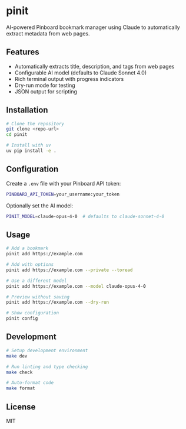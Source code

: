 # pinit

AI-powered Pinboard bookmark manager using Claude to automatically extract metadata from web pages.

## Features

- Automatically extracts title, description, and tags from web pages
- Configurable AI model (defaults to Claude Sonnet 4.0)
- Rich terminal output with progress indicators
- Dry-run mode for testing
- JSON output for scripting

## Installation

```bash
# Clone the repository
git clone <repo-url>
cd pinit

# Install with uv
uv pip install -e .
```

## Configuration

Create a `.env` file with your Pinboard API token:

```bash
PINBOARD_API_TOKEN=your_username:your_token
```

Optionally set the AI model:

```bash
PINIT_MODEL=claude-opus-4-0  # defaults to claude-sonnet-4-0
```

## Usage

```bash
# Add a bookmark
pinit add https://example.com

# Add with options
pinit add https://example.com --private --toread

# Use a different model
pinit add https://example.com --model claude-opus-4-0

# Preview without saving
pinit add https://example.com --dry-run

# Show configuration
pinit config
```

## Development

```bash
# Setup development environment
make dev

# Run linting and type checking
make check

# Auto-format code
make format
```

## License

MIT
